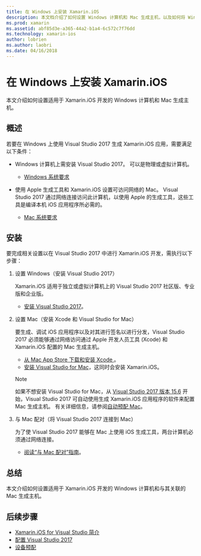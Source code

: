 ```yaml
---
title: 在 Windows 上安装 Xamarin.iOS
description: 本文档介绍了如何设置 Windows 计算机和 Mac 生成主机，以及如何将 Windows 与 Mac 配对，以便进行 Xamarin.iOS 开发。
ms.prod: xamarin
ms.assetid: abf85d3e-a365-44a2-b1a4-6c572c7f76dd
ms.technology: xamarin-ios
author: lobrien
ms.author: laobri
ms.date: 04/16/2018
---
```


# <a name="installing-xamarinios-on-windows"></a>在 Windows 上安装 Xamarin.iOS

本文介绍如何设置适用于 Xamarin.iOS 开发的 Windows 计算机和 Mac 生成主机。

## <a name="overview"></a>概述

若要在 Windows 上使用 Visual Studio 2017 生成 Xamarin.iOS 应用，需要满足以下条件：
 
-  Windows 计算机上需安装 Visual Studio 2017。 可以是物理或虚拟计算机。
    - [Windows 系统要求](~/cross-platform/get-started/requirements.md#windows-requirements)
    
-  使用 Apple 生成工具和 Xamarin.iOS 设置可访问网络的 Mac。 Visual Studio 2017 通过网络连接访问此计算机，以使用 Apple 的生成工具，这些工具是编译本机 iOS 应用程序所必需的。 
    - [Mac 系统要求](~/cross-platform/get-started/requirements.md#macos-requirements)

## <a name="setup"></a>安装

要完成相关设置以在 Visual Studio 2017 中进行 Xamarin.iOS 开发，需执行以下步骤：

1. 设置 Windows（安装 Visual Studio 2017）

    Xamarin.iOS 适用于独立或虚拟计算机上的 Visual Studio 2017 社区版、专业版和企业版。
    
    - [安装 Visual Studio 2017](~/get-started/installation/windows.md)。

2. 设置 Mac（安装 Xcode 和 Visual Studio for Mac）

    要生成、调试 iOS 应用程序以及对其进行签名以进行分发，Visual Studio 2017 必须能够通过网络访问通过 Apple 开发人员工具 (Xcode) 和 Xamarin.iOS 配置的 Mac 生成主机。

    - [从 Mac App Store 下载和安装 Xcode ](https://itunes.apple.com/us/app/xcode/id497799835?mt=12)。 
    - [安装 Visual Studio for Mac](https://docs.microsoft.com/visualstudio/mac/installation)，这同时会安装 Xamarin.iOS。

    > [!NOTE] 
    > 如果不想安装 Visual Studio for Mac，从 [Visual Studio 2017 版本 15.6](https://docs.microsoft.com/visualstudio/releasenotes/vs2017-relnotes#automatic-macos-provisioning) 开始，Visual Studio 2017 可自动使用生成 Xamarin.iOS 应用程序的软件来配置 Mac 生成主机。 有关详细信息，请参阅[自动预配 Mac](~/ios/get-started/installation/windows/connecting-to-mac/index.md#automatic-mac-provisioning)。

3. 与 Mac 配对（将 Visual Studio 2017 连接到 Mac）

    为了使 Visual Studio 2017 能够在 Mac 上使用 iOS 生成工具，两台计算机必须通过网络连接。

    - [阅读“与 Mac 配对”指南](~/ios/get-started/installation/windows/connecting-to-mac/index.md)。

## <a name="summary"></a>总结

本文介绍如何设置适用于 Xamarin.iOS 开发的 Windows 计算机和与其关联的 Mac 生成主机。

## <a name="next-steps"></a>后续步骤

- [Xamarin.iOS for Visual Studio 简介](introduction-to-xamarin-ios-for-visual-studio.md)
- [配置 Visual Studio 2017](config-options.md)
- [设备预配](~/ios/get-started/installation/device-provisioning/index.md)
